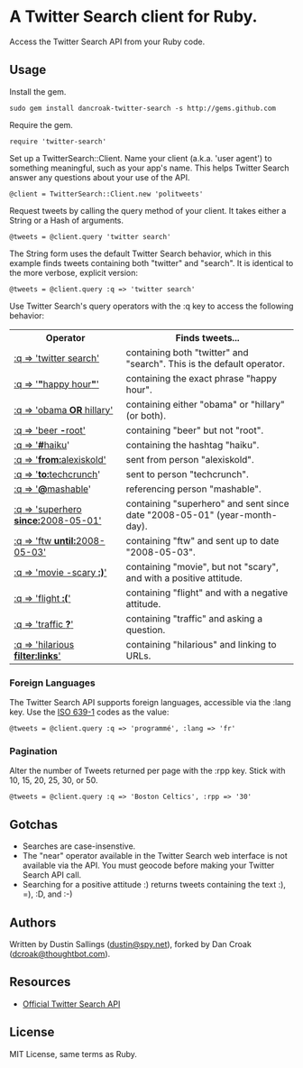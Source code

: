 # A Twitter Search client for Ruby.

Access the Twitter Search API from your Ruby code.

## Usage

Install the gem.

    sudo gem install dancroak-twitter-search -s http://gems.github.com

Require the gem.

    require 'twitter-search'

Set up a TwitterSearch::Client. Name your client (a.k.a. 'user agent') to something meaningful, such as your app's name. This helps Twitter Search answer any questions about your use of the API.

	@client = TwitterSearch::Client.new 'politweets'
	
Request tweets by calling the query method of your client. It takes either a String or a Hash of arguments.

    @tweets = @client.query 'twitter search'

The String form uses the default Twitter Search behavior, which in this example finds tweets containing both "twitter" and "search". It is identical to the more verbose, explicit version:

    @tweets = @client.query :q => 'twitter search'
    
Use Twitter Search's query operators with the :q key to access the following behavior:

<table>
	  <tr>
		    <th>Operator</th><th>Finds tweets...</th>
		</tr>
    <tr>
	      <td><a href="http://search.twitter.com/search?q=twitter+search">:q => 'twitter search'</a></td>
	      <td>containing both "twitter" and "search". This is the default operator.</td>
	  </tr>
	  <tr>
		    <td><a href="http://search.twitter.com/search?q=%22happy+hour%22">:q => '<b>"</b>happy hour<b>"</b>'</a></td>
		    <td>containing the exact phrase "happy hour".</td>
		</tr>
	  <tr>
		    <td><a href="http://search.twitter.com/search?q=obama+OR+hillary">:q => 'obama <b>OR</b> hillary'</a></td>
		    <td>containing either "obama" or "hillary" (or both).</td>
		</tr>
    <tr>
	      <td><a href="http://search.twitter.com/search?q=beer+-root">:q => 'beer <b>-</b>root'</a></td>
	      <td>containing "beer" but not "root".</td>
    </tr>
	  <tr>
		    <td><a href="http://search.twitter.com/search?q=%23haiku">:q => '<b>#</b>haiku</a>'</td>
		    <td>containing the hashtag "haiku".</td>
		</tr>	
	  <tr>
		    <td><a href="http://search.twitter.com/search?q=from%3Aalexiskold">:q => '<b>from:</b>alexiskold'</a></td>
		    <td>sent from person "alexiskold".</td>
		</tr>	
	  <tr>
		    <td><a href="http://search.twitter.com/search?q=to%3Atechcrunch">:q => '<b>to:</b>techcrunch</a>'</td>
		    <td>sent to person "techcrunch".</td>
		</tr>	
	  <tr>
		    <td><a href="http://search.twitter.com/search?q=%40mashable">:q => '<b>@</b>mashable</a>'</td>
		    <td>referencing person "mashable".</td>
		</tr>
    <tr>
	      <td><a href="http://search.twitter.com/search?q=superhero+since%3A2008-05-01">:q => 'superhero <b>since:</b>2008-05-01'</a></td>
	      <td>containing "superhero" and sent since date "2008-05-01" (year-month-day).</td>
	  </tr>
    <tr>
	      <td><a href="http://search.twitter.com/search?q=ftw+until%3A2008-05-03">:q => 'ftw <b>until:</b>2008-05-03'</a></td>
	      <td>containing "ftw" and sent up to date "2008-05-03".</td>
	  </tr>
	  <tr>
		    <td><a href="http://search.twitter.com/search?q=movie+-scary+%3A%29">:q => 'movie -scary <b>:)</b>'</a></td>
		    <td>containing "movie", but not "scary", and with a positive attitude.</td>
		</tr>
	  <tr>
		    <td><a href="http://search.twitter.com/search?q=flight+%3A%28">:q => 'flight <b>:(</b>'</a></td>
		    <td>containing "flight" and with a negative attitude.</td>
		</tr>
	  <tr>
		    <td><a href="http://search.twitter.com/search?q=traffic+%3F">:q => 'traffic <b>?</b>'</a></td>
		    <td>containing "traffic" and asking a question.</td>
		</tr>
    <tr>
	      <td><a href="http://search.twitter.com/search?q=hilarious+filter%3Alinks">:q => 'hilarious <b>filter:links</b>'</a></td>
	      <td>containing "hilarious" and linking to URLs.</td>
	  </tr>
</table>

### Foreign Languages

The Twitter Search API supports foreign languages, accessible via the :lang key. Use the [ISO 639-1](http://en.wikipedia.org/wiki/ISO_639-1) codes as the value:

    @tweets = @client.query :q => 'programmé', :lang => 'fr'

### Pagination

Alter the number of Tweets returned per page with the :rpp key. Stick with 10, 15, 20, 25, 30, or 50.

    @tweets = @client.query :q => 'Boston Celtics', :rpp => '30'

## Gotchas

* Searches are case-insenstive.
* The "near" operator available in the Twitter Search web interface is not available via the API. You must geocode before making your Twitter Search API call.
* Searching for a positive attitude :) returns tweets containing the text :), =), :D, and :-)

## Authors

Written by Dustin Sallings (dustin@spy.net), forked by Dan Croak (dcroak@thoughtbot.com).

## Resources

* [Official Twitter Search API](http://search.twitter.com/api)

## License

MIT License, same terms as Ruby.